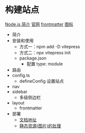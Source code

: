 # 构建站点
  [Node.js 简介](https://zhuanlan.zhihu.com/p/633216265)
  [官网](https://vitepress.dev/)
  [frontmatter](https://vitepress.dev/guide/frontmatter)
  [图标](https://github.com/markdown-it/markdown-it-emoji/blob/master/lib/data/full.json)

 - 简介
 - 安装和使用
   - 方式一：npm add -D vitepress
   - 方式二：npx vitepress init
   - package.json
     - 配置 type: module
 - 路由
 - config.ts
   - defineConfig 设置站点
 - nav
 - sidebar
   - 多级侧边栏
 - layout
   - frontmatter
 - 部署
   - [文档地址](https://lcrq2003hf.github.io/doc-site/)
   - [静态资源(图片)的处理](https://vitepress.dev/guide/asset-handling#referencing-static-assets)